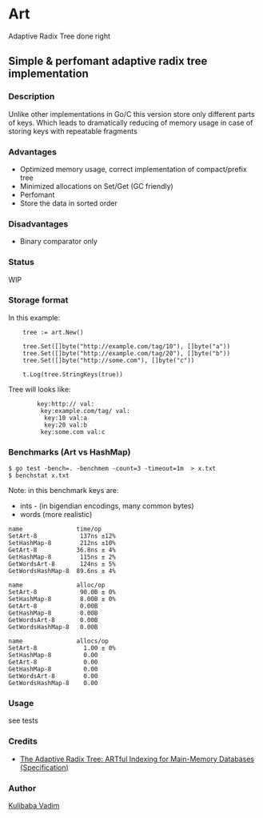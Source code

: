 # Art 
Adaptive Radix Tree done right

## Simple & perfomant adaptive radix tree implementation

### Description
Unlike other implementations in Go/C this version store only different parts of keys. Which leads to dramatically reducing of memory usage in case of storing keys with repeatable fragments

### Advantages

 - Optimized memory usage, correct implementation of compact/prefix tree
 - Minimized allocations on Set/Get (GC friendly)
 - Perfomant
 - Store the data in sorted order

### Disadvantages
 
 - Binary comparator only


### Status
WIP

### Storage format
In this example:
```
	tree := art.New()

	tree.Set([]byte("http://example.com/tag/10"), []byte("a"))
	tree.Set([]byte("http://example.com/tag/20"), []byte("b"))
	tree.Set([]byte("http://some.com"), []byte("c"))

	t.Log(tree.StringKeys(true))
```
Tree will looks like:
```
        key:http:// val:
         key:example.com/tag/ val:
          key:10 val:a
          key:20 val:b
         key:some.com val:c
```
### Benchmarks (Art vs HashMap)

```
$ go test -bench=. -benchmem -count=3 -timeout=1m  > x.txt
$ benchstat x.txt
```
Note: in this benchmark keys are:
 - ints - (in bigendian encodings, many common bytes)
 - words (more realistic)

```
name               time/op
SetArt-8            137ns ±12%
SetHashMap-8        212ns ±10%
GetArt-8           36.8ns ± 4%
GetHashMap-8        115ns ± 2%
GetWordsArt-8       124ns ± 5%
GetWordsHashMap-8  89.6ns ± 4%

name               alloc/op
SetArt-8            90.0B ± 0%
SetHashMap-8        8.00B ± 0%
GetArt-8            0.00B     
GetHashMap-8        0.00B     
GetWordsArt-8       0.00B     
GetWordsHashMap-8   0.00B

name               allocs/op
SetArt-8             1.00 ± 0%
SetHashMap-8         0.00     
GetArt-8             0.00     
GetHashMap-8         0.00     
GetWordsArt-8        0.00     
GetWordsHashMap-8    0.00    
```

### Usage

see tests

### Credits

 - [The Adaptive Radix Tree: ARTful Indexing for Main-Memory Databases (Specification)](https://db.in.tum.de/~leis/papers/ART.pdf)

### Author

[Kulibaba Vadim](https://github.com/recoilme)